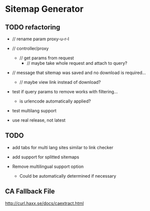 # Sitemap Generator

## TODO refactoring
- // rename param proxy-u-r-l
- // controller/proxy
	- // get params from request
		- // maybe take whole request and attach to query?
- // message that sitemap was saved and no download is required...
	- // maybe view link instead of download?

- test if query params to remove works with filtering...
	- is urlencode automatically applied?
- test multilang support

- use real release, not latest

## TODO
- add tabs for multi lang sites similar to link checker
- add support for splitted sitemaps

- Remove multilingual support option
	- Could be automatically determined if necessary

## CA Fallback File
http://curl.haxx.se/docs/caextract.html

